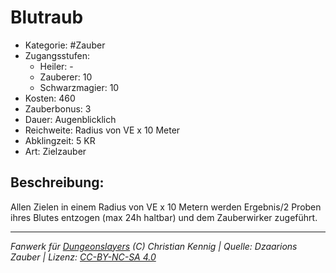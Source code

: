# Blutraub  
- Kategorie: #Zauber  
- Zugangsstufen:  
  - Heiler: -  
  - Zauberer: 10  
  - Schwarzmagier: 10  
- Kosten: 460  
- Zauberbonus: 3  
- Dauer: Augenblicklich  
- Reichweite: Radius von VE x 10 Meter  
- Abklingzeit: 5 KR  
- Art: Zielzauber     

## Beschreibung:
Allen Zielen in einem Radius von VE x 10 Metern werden Ergebnis/2 Proben ihres Blutes entzogen (max 24h haltbar) und dem Zauberwirker zugeführt.


___
*Fanwerk für [Dungeonslayers](https://www.dungeonslayers.net/) (C) Christian Kennig | Quelle: Dzaarions Zauber | Lizenz: [CC-BY-NC-SA 4.0](https://creativecommons.org/licenses/by-nc-sa/4.0/deed.de)*